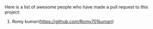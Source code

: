 Here is a list of awesome people who have made a pull request to this project:

1. Romy kumari(https://github.com/Romy701kumari)
